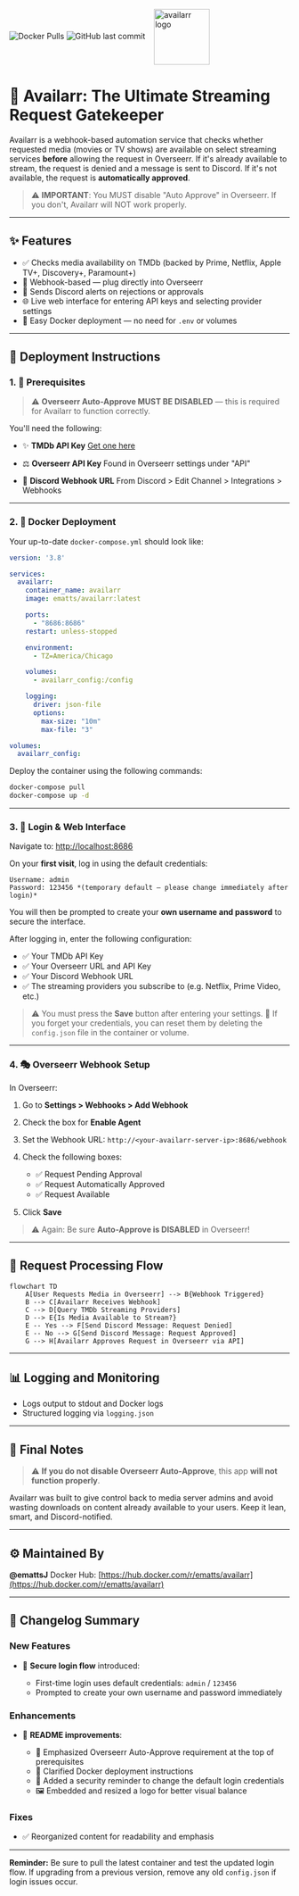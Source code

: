 ![Docker Pulls](https://img.shields.io/docker/pulls/ematts/availarr) ![GitHub last commit](https://img.shields.io/github/last-commit/emattsJ/availarr) 
<img src="https://github.com/user-attachments/assets/caec3275-6d80-4823-8ffc-bdbb5d49504a" alt="availarr logo" width="100" style="vertical-align: middle; margin-left: 12px;"/>

# 🤖 Availarr: The Ultimate Streaming Request Gatekeeper

Availarr is a webhook-based automation service that checks whether requested media (movies or TV shows) are available on select streaming services **before** allowing the request in Overseerr. If it's already available to stream, the request is denied and a message is sent to Discord. If it's not available, the request is **automatically approved**.

> ⚠️ **IMPORTANT**: You MUST disable "Auto Approve" in Overseerr. If you don't, Availarr will NOT work properly.

---

## ✨ Features

* ✅ Checks media availability on TMDb (backed by Prime, Netflix, Apple TV+, Discovery+, Paramount+)
* 🚀 Webhook-based — plug directly into Overseerr
* 🚨 Sends Discord alerts on rejections or approvals
* 🌐 Live web interface for entering API keys and selecting provider settings
* 🔗 Easy Docker deployment — no need for `.env` or volumes

---

## 🚧 Deployment Instructions

### 1. 🚀 Prerequisites

> ⚠️ **Overseerr Auto-Approve MUST BE DISABLED** — this is required for Availarr to function correctly.

You'll need the following:

* ✨ **TMDb API Key**
  [Get one here](https://www.themoviedb.org/settings/api)

* ⚖️ **Overseerr API Key**
  Found in Overseerr settings under "API"

* 🧡 **Discord Webhook URL**
  From Discord > Edit Channel > Integrations > Webhooks

---

### 2. 🏢 Docker Deployment

Your up-to-date `docker-compose.yml` should look like:

```yaml
version: '3.8'

services:
  availarr:
    container_name: availarr
    image: ematts/availarr:latest

    ports:
      - "8686:8686"
    restart: unless-stopped

    environment:
      - TZ=America/Chicago

    volumes:
      - availarr_config:/config

    logging:
      driver: json-file
      options:
        max-size: "10m"
        max-file: "3"

volumes:
  availarr_config:
```

Deploy the container using the following commands:

```bash
docker-compose pull
docker-compose up -d
```

---

### 3. 🔐 Login & Web Interface

Navigate to: [http://localhost:8686](http://localhost:8686)

On your **first visit**, log in using the default credentials:

```
Username: admin
Password: 123456 *(temporary default — please change immediately after login)*
```

You will then be prompted to create your **own username and password** to secure the interface.

After logging in, enter the following configuration:

* ✅ Your TMDb API Key
* ✅ Your Overseerr URL and API Key
* ✅ Your Discord Webhook URL
* ✅ The streaming providers you subscribe to (e.g. Netflix, Prime Video, etc.)

> ⚠️ You must press the **Save** button after entering your settings.
> 🔁 If you forget your credentials, you can reset them by deleting the `config.json` file in the container or volume.

---

### 4. 🎭 Overseerr Webhook Setup

In Overseerr:

1. Go to **Settings > Webhooks > Add Webhook**
2. Check the box for **Enable Agent**
3. Set the Webhook URL: `http://<your-availarr-server-ip>:8686/webhook`
4. Check the following boxes:

   * ✅ Request Pending Approval
   * ✅ Request Automatically Approved
   * ✅ Request Available
5. Click **Save**

> ⚠️ Again: Be sure **Auto-Approve is DISABLED** in Overseerr!

---

## 🔄 Request Processing Flow

```mermaid
flowchart TD
    A[User Requests Media in Overseerr] --> B{Webhook Triggered}
    B --> C[Availarr Receives Webhook]
    C --> D[Query TMDb Streaming Providers]
    D --> E{Is Media Available to Stream?}
    E -- Yes --> F[Send Discord Message: Request Denied]
    E -- No --> G[Send Discord Message: Request Approved]
    G --> H[Availarr Approves Request in Overseerr via API]
```

---

## 📊 Logging and Monitoring

* Logs output to stdout and Docker logs
* Structured logging via `logging.json`

---

## 🚩 Final Notes

> ⚠️ **If you do not disable Overseerr Auto-Approve**, this app **will not function properly**.

Availarr was built to give control back to media server admins and avoid wasting downloads on content already available to your users. Keep it lean, smart, and Discord-notified.

---

## ⚙️ Maintained By

**@emattsJ**
Docker Hub: [https://hub.docker.com/r/ematts/availarr](https://hub.docker.com/r/ematts/availarr)

---

## 📝 Changelog Summary

### New Features

* 🔐 **Secure login flow** introduced:

  * First-time login uses default credentials: `admin` / `123456`
  * Prompted to create your own username and password immediately

### Enhancements

* 📘 **README improvements**:

  * 🔸 Emphasized Overseerr Auto-Approve requirement at the top of prerequisites
  * 🔸 Clarified Docker deployment instructions
  * 🔸 Added a security reminder to change the default login credentials
  * 🖼️ Embedded and resized a logo for better visual balance

### Fixes

* ✅ Reorganized content for readability and emphasis

---

**Reminder:** Be sure to pull the latest container and test the updated login flow. If upgrading from a previous version, remove any old `config.json` if login issues occur.
